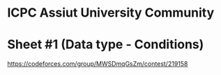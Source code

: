  

# ICPC Assiut University Community 

# Sheet #1 (Data type - Conditions)
 https://codeforces.com/group/MWSDmqGsZm/contest/219158    
